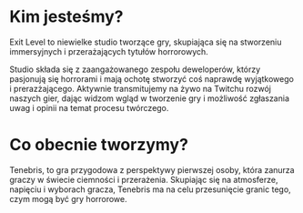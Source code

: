 # Kim jesteśmy?

Exit Level to niewielke studio tworzące gry, skupiająca się na stworzeniu immersyjnych i przerażających tytułów horrorowych.

Studio składa się z zaangażowanego zespołu deweloperów, którzy pasjonują się horrorami i mają ochotę stworzyć coś naprawdę wyjątkowego i prerazżającego. 
Aktywnie transmitujemy na żywo na Twitchu rozwój naszych gier, dając widzom wgląd w tworzenie gry i możliwość zgłaszania uwag i opinii na temat procesu twórczego.

# Co obecnie tworzymy?
Tenebris, to gra przygodowa z perspektywy pierwszej osoby, która zanurza graczy w świecie ciemności i przerażenia. 
Skupiając się na atmosferze, napięciu i wyborach gracza, Tenebris ma na celu przesunięcie granic tego, czym mogą być gry horrorowe.
